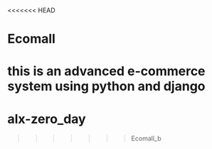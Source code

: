 <<<<<<< HEAD
# Ecomall
this is an advanced e-commerce system using python and django
=======
# alx-zero_day
>>>>>>> Ecomall_b
